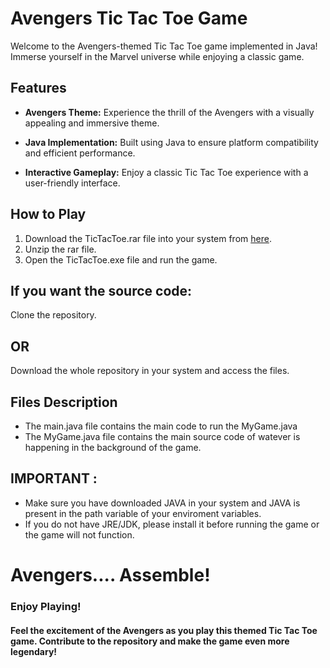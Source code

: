 # Avengers Tic Tac Toe Game

Welcome to the Avengers-themed Tic Tac Toe game implemented in Java! Immerse yourself in the Marvel universe while enjoying a classic game.

## Features

- **Avengers Theme:** Experience the thrill of the Avengers with a visually appealing and immersive theme.
  
- **Java Implementation:** Built using Java to ensure platform compatibility and efficient performance.

- **Interactive Gameplay:** Enjoy a classic Tic Tac Toe experience with a user-friendly interface.

## How to Play

1. Download the TicTacToe.rar file into your system from [here](https://drive.google.com/file/d/15zUNPm-x7y2NHjVBDvnwOrEz85lzwFX8/view?usp=sharing).
2. Unzip the rar file.
3. Open the TicTacToe.exe file and run the game.

## If you want the source code:
Clone the repository.
## OR
Download the whole repository in your system and access the files.

## Files Description
- The main.java file contains the main code to run the MyGame.java
- The MyGame.java file contains the main source code of watever is happening in the background of the game.

## IMPORTANT : 
- Make sure you have downloaded JAVA in your system and JAVA is present in the path variable of your enviroment variables.
- If you do not have JRE/JDK, please install it before running the game or the game will not function. 

# Avengers.... Assemble!

### Enjoy Playing!
#### Feel the excitement of the Avengers as you play this themed Tic Tac Toe game. Contribute to the repository and make the game even more legendary!
